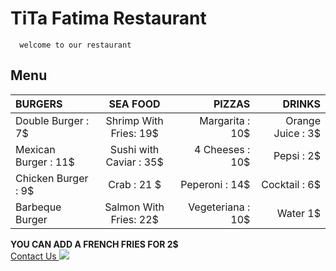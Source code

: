 #     TiTa Fatima Restaurant
      welcome to our restaurant
## **Menu**
| BURGERS   | SEA FOOD |PIZZAS | DRINKS    |
| :---        |    :----:   |          ---: |          ---: |
| Double Burger  :  7$       | Shrimp With Fries: 19$       | Margarita : 10$   | Orange Juice : 3$  |
| Mexican Burger : 11$   | Sushi with Caviar : 35$        | 4 Cheeses : 10$      | Pepsi : 2$      |
| Chicken Burger : 9$      | Crab : 21 $       | Peperoni : 14$   |Cocktail : 6$   |
| Barbeque Burger   | Salmon With Fries:  22$       | Vegeteriana : 10$      | Water 1$      |
**YOU CAN ADD A FRENCH FRIES FOR 2$**     
[Contact Us ](https://wa.link/5xykvc)
![](https://www.shutterstock.com/image-photo/pizza-pasta-salad-french-fries-260nw-1558480781.jpg)